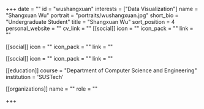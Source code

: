 +++
date = ""
id = "wushangxuan"
interests = ["Data Visualization"]
name = "Shangxuan Wu"
portrait = "portraits/wushangxuan.jpg"
short_bio = "Undergraduate Student"
title = "Shangxuan Wu"
sort_position = 4
personal_website = ""
cv_link = ""
[[social]]
    icon = ""
    icon_pack = ""
    link = ""

[[social]]
    icon = ""
    icon_pack = ""
    link = ""

[[social]]
    icon = ""
    icon_pack = ""
    link = ""

[[education]]
    course = "Department of Computer Science and Engineering"
    institution = 'SUSTech'

[[organizations]]
    name = ""
    role = ""

+++

